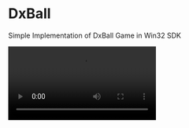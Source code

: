 # DxBall
Simple Implementation of DxBall Game in Win32 SDK

![Output sample](https://github.com/bharatmazire/DxBall/blob/master/Partial%20Collide%20gameplay.mp4)

